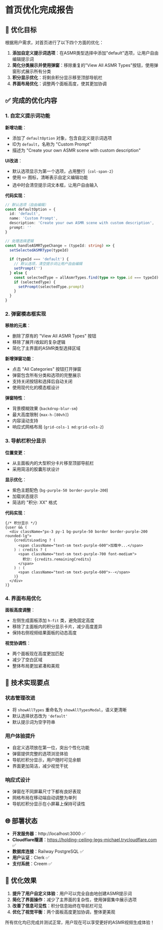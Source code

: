 # 首页优化完成报告

## 🎯 优化目标

根据用户需求，对首页进行了以下四个方面的优化：

1. **添加自定义提示词选项**：在ASMR类型选择中添加"default"选项，让用户自由编辑提示词
2. **简化分类展示并使用弹窗**：移除重复的"View All ASMR Types"按钮，使用弹窗形式展示所有分类
3. **积分显示优化**：将剩余积分显示移至顶部导航栏
4. **界面布局优化**：调整两个面板高度，使其更加协调

## ✅ 完成的优化内容

### 1. 自定义提示词功能

**新增功能**：
- 添加了 `defaultOption` 对象，包含自定义提示词选项
- ID为 `default`，名称为 "Custom Prompt"
- 描述为 "Create your own ASMR scene with custom description"

**UI改进**：
- 默认选项显示为第一个选项，占用整行（`col-span-2`）
- 使用 ✏️ 图标，清晰表示自定义编辑功能
- 选中时会清空提示词文本框，让用户自由输入

**代码实现**：
```typescript
// 默认选项（自由编辑）
const defaultOption = {
  id: 'default',
  name: 'Custom Prompt',
  description: 'Create your own ASMR scene with custom description',
  prompt: ''
}

// 处理选择逻辑
const handleASMRTypeChange = (typeId: string) => {
  setSelectedASMRType(typeId)
  
  if (typeId === 'default') {
    // 默认选项，清空提示词让用户自由编辑
    setPrompt('')
  } else {
    const selectedType = allAsmrTypes.find(type => type.id === typeId)
    if (selectedType) {
      setPrompt(selectedType.prompt)
    }
  }
}
```

### 2. 弹窗模态框实现

**移除的元素**：
- 删除了原有的 "View All ASMR Types" 按钮
- 移除了展开/收起的复杂逻辑
- 简化了主界面的ASMR类型选择区域

**新增弹窗功能**：
- 点击 "All Categories" 按钮打开弹窗
- 弹窗包含所有分类和选项的完整展示
- 支持关闭按钮和选择后自动关闭
- 使用现代化的模态框设计

**弹窗特性**：
- 背景模糊效果 (`backdrop-blur-sm`)
- 最大高度限制 (`max-h-[80vh]`)
- 内容滚动支持
- 响应式网格布局 (`grid-cols-1 md:grid-cols-2`)

### 3. 导航栏积分显示

**位置变更**：
- 从主面板内的大型积分卡片移至顶部导航栏
- 采用简洁的胶囊形状设计

**显示优化**：
- 紫色主题配色 (`bg-purple-50 border-purple-200`)
- 加载状态提示
- 简洁的 "积分: XX" 格式

**代码实现**：
```tsx
{/* 积分显示 */}
{user && (
  <div className="px-3 py-1 bg-purple-50 border border-purple-200 rounded-lg">
    {creditsLoading ? (
      <span className="text-sm text-purple-600">加载中...</span>
    ) : credits ? (
      <span className="text-sm text-purple-700 font-medium">
        积分: {credits.remainingCredits}
      </span>
    ) : (
      <span className="text-sm text-purple-600">--</span>
    )}
  </div>
)}
```

### 4. 界面布局优化

**面板高度调整**：
- 左侧生成面板添加 `h-fit` 类，避免固定高度
- 移除了主面板内的积分显示卡片，减少高度差异
- 保持右侧视频结果面板的动态高度

**视觉协调性**：
- 两个面板现在高度更加匹配
- 减少了空白区域
- 整体布局更加紧凑和美观

## 🔧 技术实现要点

### 状态管理改进
- 将 `showAllTypes` 重命名为 `showAllTypesModal`，语义更清晰
- 默认选择状态改为 `'default'`
- 默认提示词为空字符串

### 用户体验提升
- 自定义选项放在第一位，突出个性化功能
- 弹窗提供完整的选项浏览体验
- 导航栏积分显示，用户随时可见余额
- 界面更加简洁，减少视觉干扰

### 响应式设计
- 弹窗在不同屏幕尺寸下都有良好表现
- 网格布局在移动端自动调整为单列
- 导航栏积分显示在小屏幕上保持可读性

## 🌐 部署状态

- **开发服务器**：http://localhost:3000 ✅
- **Cloudflare隧道**：https://holding-ceiling-legs-michael.trycloudflare.com ✅
- **数据库连接**：Railway PostgreSQL ✅
- **用户认证**：Clerk ✅
- **支付系统**：Creem ✅

## 🎉 优化效果

1. **提升了用户自定义体验**：用户可以完全自由地创建ASMR提示词
2. **简化了界面操作**：减少了主界面的复杂性，使用弹窗集中展示选项
3. **改善了信息可见性**：积分信息始终在导航栏可见
4. **优化了视觉平衡**：两个面板高度更加协调，整体更美观

所有优化均已完成并测试正常，用户现在可以享受更好的ASMR视频生成体验！ 